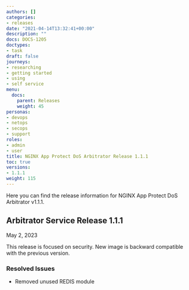 ```yaml
---
authors: []
categories:
- releases
date: "2021-04-14T13:32:41+00:00"
description: ""
docs: DOCS-1205
doctypes:
- task
draft: false
journeys:
- researching
- getting started
- using
- self service
menu:
  docs:
    parent: Releases
    weight: 45
personas:
- devops
- netops
- secops
- support
roles:
- admin
- user
title: NGINX App Protect DoS Arbitrator Release 1.1.1
toc: true
versions:
- 1.1.1
weight: 115
---
```


Here you can find the release information for NGINX App Protect DoS Arbitrator v1.1.1. 

## Arbitrator Service Release 1.1.1

May 2, 2023 

This release is focused on security. New image is backward compatible with the previous version. 

### Resolved Issues

- Removed unused REDIS module 

